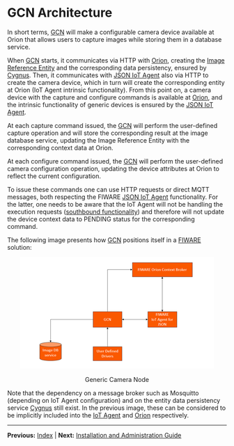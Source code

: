 # GCN Architecture

In short terms, [GCN](../) will make a configurable camera device available at Orion that allows users to capture images while storing them in a database service.

When [GCN](../) starts, it communicates via HTTP with [Orion](https://fiware-orion.readthedocs.io/en/master/), creating the [Image Reference Entity](../data_models/image_reference.json) and the corresponding data persistency, ensured by [Cygnus](https://fiware-cygnus.readthedocs.io/en/latest/). Then, it communicates with [JSON IoT Agent](https://fiware-iotagent-json.readthedocs.io/en/latest/) also via HTTP to create the camera device, which in turn will create the corresponding entity at Orion (IoT Agent intrinsic functionality). From this point on, a camera device with the capture and configure commands is available at [Orion](https://fiware-orion.readthedocs.io/en/master/), and the intrinsic functionality of generic devices is ensured by the [JSON IoT Agent](https://fiware-iotagent-json.readthedocs.io/en/latest/).

At each capture command issued, the [GCN](../) will perform the user-defined capture operation and will store the corresponding result at the image database service, updating the Image Reference Entity with the corresponding context data at Orion.

At each configure command issued, the [GCN](../) will perform the user-defined camera configuration operation, updating the device attributes at Orion to reflect the current configuration.

To issue these commands one can use HTTP requests or direct MQTT messages, both respecting the FIWARE [JSON IoT Agent](https://fiware-iotagent-json.readthedocs.io/en/latest/) functionality. For the latter, one needs to be aware that the IoT Agent will not be handling the execution requests ([southbound functionality](https://fiware-tutorials.readthedocs.io/en/latest/iot-agent/index.html)) and therefore will not update the device context data to PENDING status for the corresponding command.

The following image presents how [GCN](../) positions itself in a [FIWARE](https://fiware-tutorials.readthedocs.io/en/latest/index.html) solution:

<div>
  <p align="center">
    <img src="gcn.png"/>
  </p>
  <p align="center">Generic Camera Node</p>
</div>

Note that the dependency on a message broker such as Mosquitto (depending on IoT Agent configuration) and on the entity data persistency service [Cygnus](https://fiware-cygnus.readthedocs.io/en/latest/) still exist. In the previous image, these can be considered to be implicitly included into the [IoT Agent](https://fiware-iotagent-json.readthedocs.io/en/latest/) and [Orion](https://fiware-orion.readthedocs.io/en/master/) respectively.

---

**Previous:** [Index](index.md) | **Next:** [Installation and Administration Guide](installationguide.md)
